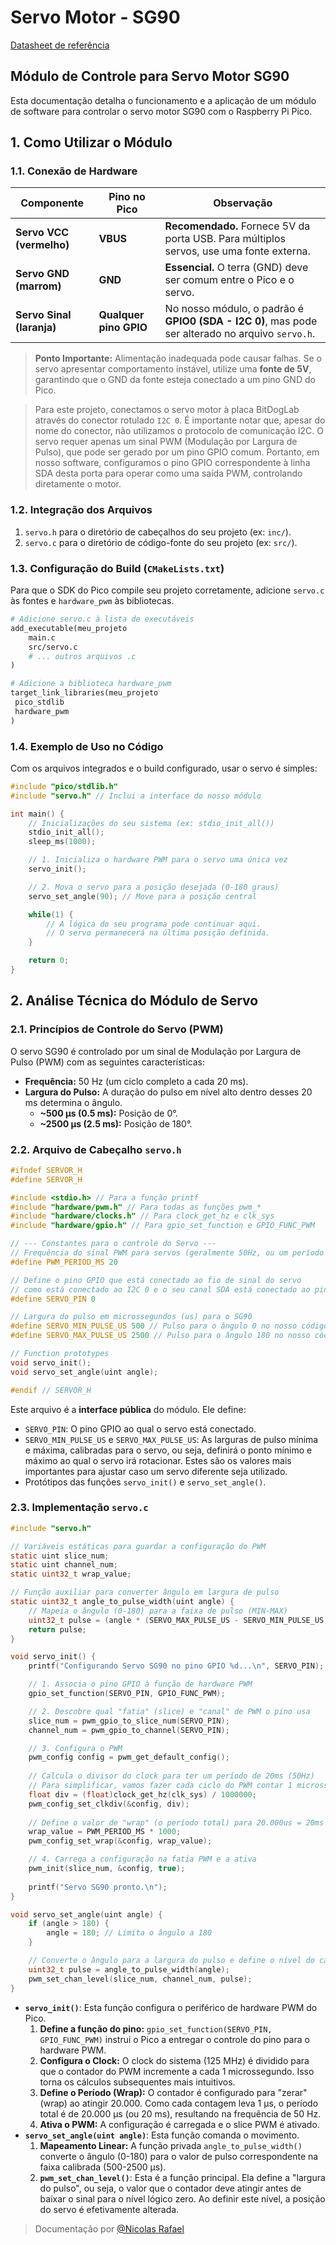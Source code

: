 # Servo Motor - SG90

[Datasheet de referência](https://www.friendlywire.com/projects/ne555-servo-safe/SG90-datasheet.pdf)

## Módulo de Controle para Servo Motor SG90

Esta documentação detalha o funcionamento e a aplicação de um módulo de software para controlar o servo motor SG90 com o Raspberry Pi Pico.

## 1. Como Utilizar o Módulo

### 1.1. Conexão de Hardware

| Componente | Pino no Pico | Observação |
| --- | --- | --- |
| **Servo VCC (vermelho)** | **VBUS**  | **Recomendado.** Fornece 5V da porta USB. Para múltiplos servos, use uma fonte externa. |
| **Servo GND (marrom)** | **GND**  | **Essencial.** O terra (GND) deve ser comum entre o Pico e o servo. |
| **Servo Sinal (laranja)** | **Qualquer pino GPIO** | No nosso módulo, o padrão é **GPIO0 (SDA - I2C 0)**, mas pode ser alterado no arquivo `servo.h`. |

>**Ponto Importante:**  Alimentação inadequada  pode causar falhas. Se o servo apresentar comportamento instável, utilize uma   **fonte de 5V**, garantindo que o GND da fonte esteja conectado a um pino GND do Pico.

> Para este projeto, conectamos o servo motor à placa BitDogLab através do conector rotulado `I2C 0`. É importante notar que, apesar do nome do conector, não utilizamos o protocolo de comunicação I2C. O servo requer apenas um sinal PWM (Modulação por Largura de Pulso), que pode ser gerado por um pino GPIO comum. Portanto, em nosso software, configuramos o pino GPIO correspondente à linha SDA desta porta para operar como uma saída PWM, controlando diretamente o motor.

### 1.2. Integração dos Arquivos

1. `servo.h` para o diretório de cabeçalhos do seu projeto (ex: `inc/`).
2. `servo.c` para o diretório de código-fonte do seu projeto (ex: `src/`).

### 1.3. Configuração do Build (`CMakeLists.txt`)

Para que o SDK do Pico compile seu projeto corretamente, adicione `servo.c` às fontes e `hardware_pwm` às bibliotecas.

```makefile
# Adicione servo.c à lista de executáveis
add_executable(meu_projeto
    main.c
    src/servo.c
    # ... outros arquivos .c
)

# Adicione a biblioteca hardware_pwm
target_link_libraries(meu_projeto 
 pico_stdlib 
 hardware_pwm
)
```

### 1.4. Exemplo de Uso no Código

Com os arquivos integrados e o build configurado, usar o servo é simples:

```c
#include "pico/stdlib.h"
#include "servo.h" // Inclui a interface do nosso módulo

int main() {
    // Inicializações do seu sistema (ex: stdio_init_all())
    stdio_init_all();
    sleep_ms(1000);

    // 1. Inicializa o hardware PWM para o servo uma única vez
    servo_init();

    // 2. Mova o servo para a posição desejada (0-180 graus)
    servo_set_angle(90); // Move para a posição central

    while(1) {
        // A lógica do seu programa pode continuar aqui.
        // O servo permanecerá na última posição definida.
    }

    return 0;
}
```

## 2. Análise Técnica do Módulo de Servo

### 2.1. Princípios de Controle do Servo (PWM)

O servo SG90 é controlado por um sinal de Modulação por Largura de Pulso (PWM) com as seguintes características:

- **Frequência:** 50 Hz (um ciclo completo a cada 20 ms).
- **Largura do Pulso:** A duração do pulso em nível alto dentro desses 20 ms determina o ângulo.
  - **~500 µs (0.5 ms):** Posição de 0°.
  - **~2500 µs (2.5 ms):** Posição de 180°.

### 2.2. Arquivo de Cabeçalho `servo.h`

```c
#ifndef SERVOR_H
#define SERVOR_H

#include <stdio.h> // Para a função printf
#include "hardware/pwm.h" // Para todas as funções pwm_*
#include "hardware/clocks.h" // Para clock_get_hz e clk_sys
#include "hardware/gpio.h" // Para gpio_set_function e GPIO_FUNC_PWM

// --- Constantes para o controle do Servo ---
// Frequência do sinal PWM para servos (geralmente 50Hz, ou um período de 20ms)
#define PWM_PERIOD_MS 20

// Define o pino GPIO que está conectado ao fio de sinal do servo
// como está conectado ao I2C 0 e o seu canal SDA está conectado ao pino 0
#define SERVO_PIN 0

// Largura do pulso em microssegundos (us) para o SG90
#define SERVO_MIN_PULSE_US 500 // Pulso para o ângulo 0 no nosso código
#define SERVO_MAX_PULSE_US 2500 // Pulso para o ângulo 180 no nosso código

// Function prototypes
void servo_init();
void servo_set_angle(uint angle);

#endif // SERVOR_H
```

Este arquivo é a **interface pública** do módulo. Ele define:

- `SERVO_PIN`: O pino GPIO ao qual o servo está conectado.
- `SERVO_MIN_PULSE_US` e `SERVO_MAX_PULSE_US`: As larguras de pulso mínima e máxima, calibradas para o servo, ou seja, definirá o ponto mínimo e máximo ao qual o servo irá rotacionar. Estes são os valores mais importantes para ajustar caso um servo diferente seja utilizado.
- Protótipos das funções `servo_init()` e `servo_set_angle()`.

### 2.3. Implementação `servo.c`

```c
#include "servo.h"

// Variáveis estáticas para guardar a configuração do PWM
static uint slice_num;
static uint channel_num;
static uint32_t wrap_value;

// Função auxiliar para converter ângulo em largura de pulso
static uint32_t angle_to_pulse_width(uint angle) {
    // Mapeia o ângulo (0-180) para a faixa de pulso (MIN-MAX)
    uint32_t pulse = (angle * (SERVO_MAX_PULSE_US - SERVO_MIN_PULSE_US) / 180) + SERVO_MIN_PULSE_US;
    return pulse;
}

void servo_init() {
    printf("Configurando Servo SG90 no pino GPIO %d...\n", SERVO_PIN);

    // 1. Associa o pino GPIO à função de hardware PWM
    gpio_set_function(SERVO_PIN, GPIO_FUNC_PWM);

    // 2. Descobre qual "fatia" (slice) e "canal" de PWM o pino usa
    slice_num = pwm_gpio_to_slice_num(SERVO_PIN);
    channel_num = pwm_gpio_to_channel(SERVO_PIN);

    // 3. Configura o PWM
    pwm_config config = pwm_get_default_config();
    
    // Calcula o divisor do clock para ter um período de 20ms (50Hz)
    // Para simplificar, vamos fazer cada ciclo do PWM contar 1 microssegundo (us)
    float div = (float)clock_get_hz(clk_sys) / 1000000;
    pwm_config_set_clkdiv(&config, div);
    
    // Define o valor de "wrap" (o período total) para 20.000us = 20ms
    wrap_value = PWM_PERIOD_MS * 1000;
    pwm_config_set_wrap(&config, wrap_value);

    // 4. Carrega a configuração na fatia PWM e a ativa
    pwm_init(slice_num, &config, true);
    
    printf("Servo SG90 pronto.\n");
}

void servo_set_angle(uint angle) {
    if (angle > 180) {
        angle = 180; // Limita o ângulo a 180
    }

    // Converte o ângulo para a largura do pulso e define o nível do canal PWM
    uint32_t pulse = angle_to_pulse_width(angle);
    pwm_set_chan_level(slice_num, channel_num, pulse);
}
```

- **`servo_init()`**: Esta função configura o periférico de hardware PWM do Pico.
    1. **Define a função do pino:** `gpio_set_function(SERVO_PIN, GPIO_FUNC_PWM)` instrui o Pico a entregar o controle do pino para o hardware PWM.
    2. **Configura o Clock:** O clock do sistema (125 MHz) é dividido para que o contador do PWM incremente a cada 1 microssegundo. Isso torna os cálculos subsequentes mais intuitivos.
    3. **Define o Período (Wrap):** O contador é configurado para "zerar" (wrap) ao atingir 20.000. Como cada contagem leva 1 µs, o período total é de 20.000 µs (ou 20 ms), resultando na frequência de 50 Hz.
    4. **Ativa o PWM:** A configuração é carregada e o slice PWM é ativado.
- **`servo_set_angle(uint angle)`**: Esta função comanda o movimento.
    1. **Mapeamento Linear:** A função privada `angle_to_pulse_width()` converte o ângulo (0-180) para o valor de pulso correspondente na faixa calibrada (500-2500 µs).
    2. **`pwm_set_chan_level()`**: Esta é a função principal. Ela define a "largura do pulso", ou seja, o valor que o contador deve atingir antes de baixar o sinal para o nível lógico zero. Ao definir este nível, a posição do servo é efetivamente alterada.    

> Documentação por [@Nicolas Rafael](https://github.com/NicolasRaf)
